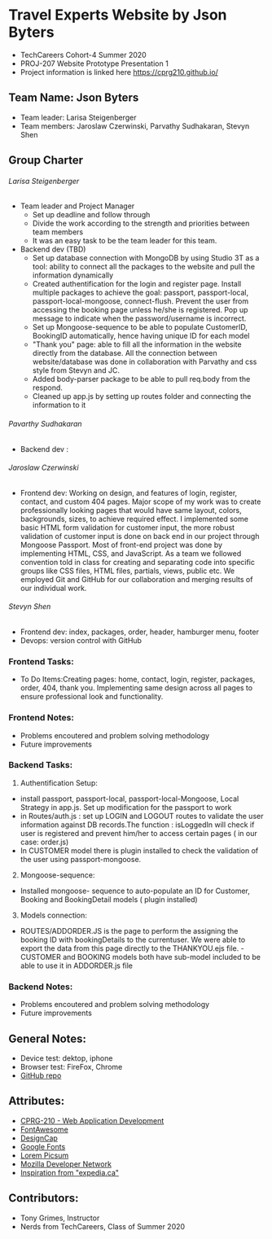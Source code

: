# Travel Experts Website by Json Byters
- TechCareers Cohort-4 Summer 2020
- PROJ-207 Website Prototype Presentation 1
- Project information is linked here https://cprg210.github.io/
## Team Name: Json Byters
- Team leader: Larisa Steigenberger
- Team members: Jaroslaw Czerwinski, Parvathy Sudhakaran, Stevyn Shen

## Group Charter
###### Larisa Steigenberger
- Team leader and Project Manager
  - Set up deadline and follow through
  - Divide the work according to the strength and priorities between team members
  - It was an easy task to be the team leader for this team. 
- Backend dev (TBD)
  - Set up database connection with MongoDB by using Studio 3T as a tool: ability to connect all the packages to the website and pull the information dynamically
  - Created authentification for the login and register page. Install multiple packages to achieve the goal: passport, passport-local, passport-local-mongoose, connect-flush. Prevent the user from accessing the booking page unless he/she is registered. Pop up message to indicate when the password/username is incorrect.
  - Set up Mongoose-sequence to be able to populate CustomerID, BookingID automatically, hence having unique ID for each model
  - "Thank you" page: able to fill all the information in the website directly from the database. All the connection between website/database was done in collaboration with Parvathy and css style from Stevyn and JC.
  - Added body-parser package to be able to pull req.body from the respond.
  - Cleaned up app.js by setting up routes folder and connecting the information to it

###### Pavarthy Sudhakaran
- Backend dev :



###### Jaroslaw Czerwinski
- Frontend dev: Working on design, and features of login, register, contact, and custom 404 pages. Major scope of my work was to create professionally looking pages that would have same layout, colors, backgrounds, sizes, to achieve required effect. I implemented some basic HTML form validation for customer input, the more robust validation of customer input is done on back end in our project through Mongoose Passport.  Most of front-end project was done by implementing HTML, CSS, and JavaScript. As a team we followed convention told in class for creating and separating code into specific groups like CSS files, HTML files, partials, views, public etc. We employed Git and GitHub for our collaboration and merging results of our individual work. 
###### Stevyn Shen
- Frontend dev: index, packages, order, header, hamburger menu, footer
- Devops: version control with GitHub


### Frontend Tasks:
- To Do Items:Creating pages: home, contact, login, register, packages, order, 404, thank you.
Implementing same design across all pages to ensure professional look and functionality. 

### Frontend Notes:
- Problems encoutered and problem solving methodology
- Future improvements

### Backend Tasks:
 1. Authentification Setup:
  - install passport, passport-local, passport-local-Mongoose, Local Strategy in app.js. Set up modification for the passport to work
  - in Routes/auth.js : set up LOGIN and LOGOUT routes to validate the user information against DB records.The function : isLoggedIn will check if user is registered and prevent him/her to  access certain pages ( in our case: order.js)
  - In CUSTOMER model there is plugin installed to check the validation of the user using passport-mongoose.

 2. Mongoose-sequence: 
 - Installed mongoose- sequence to auto-populate an ID for Customer, Booking and BookingDetail models ( plugin installed)

 3. Models connection:
  - ROUTES/ADDORDER.JS is  the page to perform the assigning the booking ID with bookingDetails to the currentuser. We were able to export the data from this page directly to the THANKYOU.ejs file. 
  -CUSTOMER and BOOKING models both have sub-model included to be able to use it in ADDORDER.js file
  

### Backend Notes:
- Problems encoutered and problem solving methodology
- Future improvements

## General Notes:
- Device test: dektop, iphone 
- Browser test: FireFox, Chrome
- [GitHub repo](https://github.com/protechshen/json_byters)

## Attributes: 
- [CPRG-210 - Web Application Development](https://cprg210.github.io/)
- [FontAwesome](https://fontawesome.com/license/free)
- [DesignCap](https://www.designcap.com/)
- [Google Fonts](https://developers.google.com/fonts)
- [Lorem Picsum](https://picsum.photos)
- [Mozilla Developer Network](https://developer.mozilla.org/en-US/docs/Learn)
- [Inspiration from "expedia.ca"](https://www.expedia.ca/)

## Contributors: 
- Tony Grimes, Instructor
- Nerds from TechCareers, Class of Summer 2020





